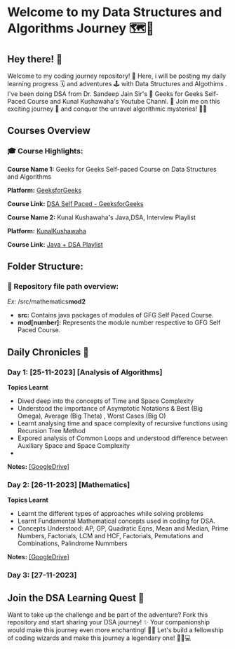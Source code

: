# Welcome to my Data Structures and Algorithms Journey 🗺️🚀

## Hey there! 👋


Welcome to my coding journey repository! 🤗 Here, i will be posting my daily learning progress 🗓️ and adventures 🕹️ with Data Structures and Algothims . I've been doing DSA from Dr. Sandeep Jain Sir's 🛐 Geeks for Geeks Self-Paced Course and Kunal Kushawaha's Youtube Channl. 💙 Join me on this exciting journey 🗾 and conquer the unravel algorithmic mysteries! 🙌🏻

## Courses Overview
### 🎓 Course Highlights:
**Course Name 1:** Geeks for Geeks Self-paced Course on Data Structures and Algorithms

**Platform:** [GeeksforGeeks](https://www.geeksforgeeks.org)

**Course Link:**  [DSA Self Paced - GeeksforGeeks](https://www.geeksforgeeks.org/courses/dsa-self-paced)

**Course Name 2:** Kunal Kushawaha's Java,DSA, Interview Playlist

**Platform:** [KunalKushawaha](https://www.youtube.com/@KunalKushwaha/featured)

**Course Link:**  [Java + DSA Playlist](https://www.youtube.com/playlist?list=PL9gnSGHSqcnr_DxHsP7AW9ftq0AtAyYqJ)


## Folder Structure:
### 📁 Repository file path overview:
*Ex:* /src/mathematics**mod2**
- **src:** Contains java packages of modules of GFG Self Paced Course.
- **mod[number]:** Represents the module number respective to GFG Self Paced Course.

## Daily Chronicles 📖
### Day 1: [25-11-2023] [Analysis of Algorithms]
**Topics Learnt**
- Dived deep into the concepts of Time and Space Complexity
- Understood the importance of Asymptotic Notations & Best (Big Omega), Average (Big Theta) , Worst Cases (Big O)
- Learnt analysing time and space complexity of recursive functions using Recursion Tree Method
- Expored analysis of Common Loops and understood difference between Auxiliary Space and Space Complexity
- 
**Notes:** [[GoogleDrive]](https://drive.google.com/file/d/1cBAbMRAD-FfJev1gSnIPqjF3904gHo-Z/view?usp=drive_link)

### Day 2: [26-11-2023] [Mathematics]
**Topics Learnt**
- Learnt the different types of approaches while solving problems
- Learnt Fundamental Mathematical concepts used in coding for DSA.
- Concepts Understood: AP, GP, Quadratic Eqns, Mean and Median, Prime Numbers, Factorials, LCM and HCF, Factorials, Pemutations and Combinations, Palindrome Nummbers

**Notes:** [[GoogleDrive]](https://drive.google.com/file/d/1dXeT1aA5F7kY5UygScABVhwh9921gIjM/view?usp=sharing)

### Day 3: [27-11-2023]

## Join the DSA Learning Quest 🌟
Want to take up the challenge and be part of the adventure? Fork this repository and start sharing your DSA journey! ✨  Your companionship would make this journey even more enchanting! 🚀✨ Let's build a fellowship of coding wizards and make this journey a legendary one! 🧙‍♀️💻


